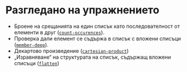 Разгледано на упражнението
==========================
- Броене на срещанията на един списък като последователност от елементи в друг ([`count-occurences`](01count-occurences.scm)).
- Проверка дали елемент се съдържа в списък с вложени списъци ([`member-deep`](03member-deep.scm)).
- Декартово произведение ([`cartesian-product`](04cartesian-product.scm))
- „Изравняване“ на структурата на списък, съдържащ вложени списъци ([`flatten`](05flatten.scm))
